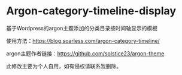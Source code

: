 # Argon-category-timeline-display
基于Wordpress的argon主题添加的分类目录按时间轴显示的模板
 
使用方法：https://blog.soarless.com/argon-category-timeline/
 
argon主题作者链接：https://github.com/solstice23/argon-theme
 
此修改主要为个人自用，如有侵权请联系我删除。
